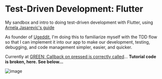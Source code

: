# Test-Driven Development: Flutter
My sandbox and intro to doing test-driven development with Flutter, using [Arnela Jasarevic's guide](https://medium.com/upday-devs/flutter-test-driven-development-e57f2defff43)

As founder of [Ugeddit](https://www.ugeddit.com), I'm doing this to familiarize myself with the TDD flow so that I can implement it into our app to make our development, testing, debugging, and code management simpler, easier, and quicker.

Currently at [GREEN: Callback on pressed is correctly called](https://medium.com/upday-devs/flutter-test-driven-development-e57f2defff43#d9b0)... **Tutorial code is broken, here. See below...**

![image](https://user-images.githubusercontent.com/58588133/144733164-28dd4a0d-c0fe-41bc-aad2-2d4df32267e5.png)

